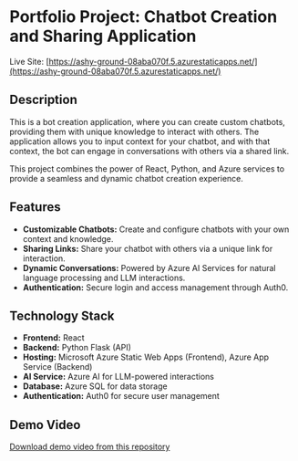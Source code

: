 # Portfolio Project: Chatbot Creation and Sharing Application

Live Site: [https://ashy-ground-08aba070f.5.azurestaticapps.net/](https://ashy-ground-08aba070f.5.azurestaticapps.net/)

## Description

This is a bot creation application, where you can create custom chatbots, providing them with unique knowledge to interact with others. The application allows you to input context for your chatbot, and with that context, the bot can engage in conversations with others via a shared link.

This project combines the power of React, Python, and Azure services to provide a seamless and dynamic chatbot creation experience.

## Features

- **Customizable Chatbots:** Create and configure chatbots with your own context and knowledge.
- **Sharing Links:** Share your chatbot with others via a unique link for interaction.
- **Dynamic Conversations:** Powered by Azure AI Services for natural language processing and LLM interactions.
- **Authentication:** Secure login and access management through Auth0.

## Technology Stack

- **Frontend:** React
- **Backend:** Python Flask (API)
- **Hosting:** Microsoft Azure Static Web Apps (Frontend), Azure App Service (Backend)
- **AI Service:** Azure AI for LLM-powered interactions
- **Database:** Azure SQL for data storage
- **Authentication:** Auth0 for secure user management

## Demo Video

[Download demo video from this repository](demo.mp4)
